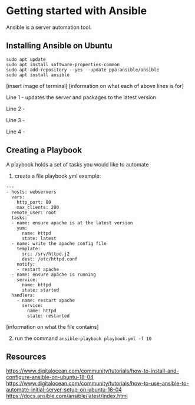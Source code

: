 # Getting started with Ansible
Ansible is a server automation tool.

## Installing Ansible on Ubuntu
```
sudo apt update
sudo apt install software-properties-common
sudo apt-add-repository --yes --update ppa:ansible/ansible
sudo apt install ansible
```
[insert image of terminal]
[information on what each of above lines is for]

Line 1 -  updates the server and packages to the latest version

Line 2 -

Line 3 -

Line 4 -

## Creating a Playbook

A playbook holds a set of tasks you would like to automate

 1. create a file playbook.yml
 example:
```
---
- hosts: webservers
  vars:
    http_port: 80
    max_clients: 200
  remote_user: root
  tasks:
  - name: ensure apache is at the latest version
    yum:
      name: httpd
      state: latest
  - name: write the apache config file
    template:
      src: /srv/httpd.j2
      dest: /etc/httpd.conf
    notify:
    - restart apache
  - name: ensure apache is running
    service:
      name: httpd
      state: started
  handlers:
    - name: restart apache
      service:
        name: httpd
        state: restarted
```
[information on what the file contains]

2. run the command ```ansible-playbook playbook.yml -f 10```

## Resources
https://www.digitalocean.com/community/tutorials/how-to-install-and-configure-ansible-on-ubuntu-18-04
https://www.digitalocean.com/community/tutorials/how-to-use-ansible-to-automate-initial-server-setup-on-ubuntu-18-04
https://docs.ansible.com/ansible/latest/index.html
